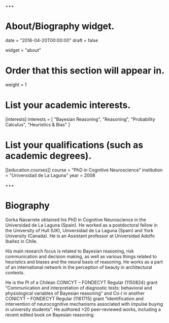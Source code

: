 +++
# About/Biography widget.

date = "2016-04-20T00:00:00"
draft = false

widget = "about"

# Order that this section will appear in.
weight = 1

# List your academic interests.
[interests]
  interests = [
    "Bayesian Reasoning", 
    "Reasoning", 
    "Probability Calculus", 
    "Heuristics & Bias"
  ]

# List your qualifications (such as academic degrees).
[[education.courses]]
  course = "PhD in Cognitive Neuroscience"
  institution = "Universidad de La Laguna"
  year = 2008


 
+++

# Biography

Gorka Navarrete obtained his PhD in Cognitive Neuroscience in the Universidad de La Laguna (Spain). He worked as a postdoctoral fellow in the University of Hull (UK), Universidad de La Laguna (Spain) and York University (Canada). He is an Assistant professor at Universidad Adolfo Ibañez in Chile. 

His main research focus is related to Bayesian reasoning, risk communication and decision making, as well as various things related to heuristics and biases and the neural basis of reasoning. He works as a part of an international network in the perception of beauty in architectural contexts. 

He is the PI of a Chilean CONICYT – FONDECYT Regular (1150824) grant “Communication and interpretation of diagnostic tests: behavioral and physiological variables of Bayesian reasoning” and Co-I in another CONICYT – FONDECYT Regular (1161715) grant “Identification and intervention of neurocognitive mechanisms associated with impulse buying in university students”. He authored >20 peer-reviewed works, including a recent edited book on Bayesian reasoning. 